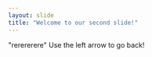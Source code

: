```yaml
---
layout: slide
title: "Welcome to our second slide!"
---
```

"rerererere"
Use the left arrow to go back!
